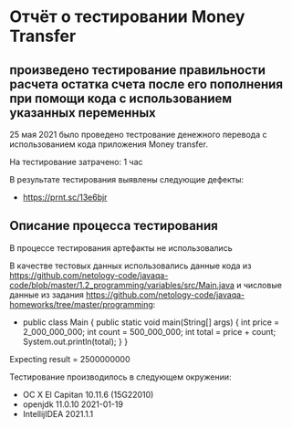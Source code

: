 # Отчёт о тестировании Money Transfer

## произведено тестирование правильности расчета остатка счета после его пополнения при помощи кода с использованием указанных переменных

25 мая 2021 было проведено тестрование денежного перевода с использованием кода приложения Money transfer.

На тестирование затрачено: 1 час

В результате тестирования выявлены следующие дефекты:
* https://prnt.sc/13e6bjr

## Описание процесса тестирования

В процессе тестирования артефакты не использовались

В качестве тестовых данных использовались данные кода из https://github.com/netology-code/javaqa-code/blob/master/1.2_programming/variables/src/Main.java
и числовые данные из задания  https://github.com/netology-code/javaqa-homeworks/tree/master/programming:
* public class Main {
  public static void main(String[] args) {
    int price = 2_000_000_000;
    int count = 500_000_000;
    int total = price + count;
    System.out.println(total);
  }
}

Expecting result = 2500000000


Тестирование производилось в следующем окружении:
* OC X El Capitan 10.11.6 (15G22010)
* openjdk 11.0.10 2021-01-19
* IntellijIDEA 2021.1.1
